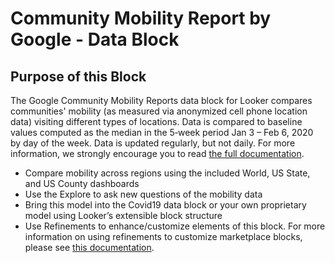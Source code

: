 # Community Mobility Report by Google - Data Block
## Purpose of this Block ##
The Google Community Mobility Reports data block for Looker compares communities' mobility (as measured via anonymized cell phone location data) visiting different types of locations. Data is compared to baseline values computed as the median in the 5‑week period Jan 3 – Feb 6, 2020 by day of the week. Data is updated regularly, but not daily. For more information, we strongly encourage you to read [the full documentation](https://www.google.com/covid19/mobility/).

* Compare mobility across regions using the included World, US State, and US County dashboards
* Use the Explore to ask new questions of the mobility data
* Bring this model into the Covid19 data block or your own proprietary model using Looker’s extensible block structure
* Use Refinements to enhance/customize elements of this block. For more information on using refinements to customize marketplace blocks, please see [this documentation](https://docs.looker.com/data-modeling/marketplace/customize-blocks).
